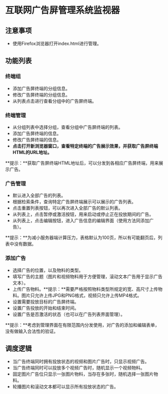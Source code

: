 # 互联网广告屏管理系统监视器 #

## 注意事项 ##

- 使用Firefox浏览器打开index.html进行管理。

## 功能列表 ##

### 终端组 ###

- 添加广告屏终端的分组信息。
- 修改广告屏终端的分组信息。
- 从列表点击进行查看分组中的广告屏终端。

### 终端管理 ###

- 从分组列表中选择分组，查看分组中广告屏终端的列表。
- 添加广告屏终端的信息。
- 修改广告屏终端的信息。
- **点击打开新浏览器窗口，查看特定终端的广告展示效果，并获取广告屏终端HTML的URL地址。**

**提示：**获取广告屏终端HTML地址后，可以分发到各相应广告屏终端，用来展示广告。

### 广告管理 ###

- 默认进入全部广告的列表。
- 根据检索条件，查询特定广告屏终端展示可以展示的广告列表。
- 点击重置列表按钮，可以再次进入全部广告的默认列表。
- 从列表上，点击暂停或激活按钮，用来启动或停止正在投放期间的广告。
- 从列表上，点击编辑按钮，进入广告信息的编辑界面（使用方法同添加广告）。

**提示：**为减小服务器端计算压力，表格默认为100页，所以有可能翻页后，列表中没有数据。

### 添加广告 ###

- 选择广告的位置，以及物料的类型。
- 填写广告的主题（图片和视频物料用于方便管理，滚动文本广告用于显示广告文本）。
- 上传广告物料。**提示：**需要严格按照物料类型所规定的宽、高尺寸上传物料。图片只允许上传JPG和PNG格式，视频只允许上传MP4格式。
- 设置需要投放目标的广告屏终端。
- 设置广告投放的开始和结束时间。
- 设置广告是否激活的状态（也可以在广告列表界面管理）。

**提示：**考虑到管理界面在有限范围内分发使用，对广告的添加和编辑表单，没有做输入合法性的验证。

## 调度逻辑 ##

- 当广告终端同时拥有投放状态的视频和图片广告时，只显示视频广告。
- 当广告终端同时可以投放多个视频广告时，随机显示一个视频物料。
- 固定图片广告位只显示一张图片物料，当存在多张时，随机选择一张图片物料。
- 轮播图片和滚动文本都可以显示所有投放状态的广告。